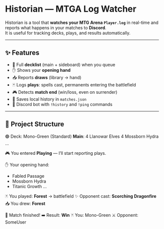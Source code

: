 # Historian — MTGA Log Watcher

Historian is a tool that **watches your MTG Arena `Player.log`** in real-time and reports what happens in your matches to **Discord**.  
It is useful for tracking decks, plays, and results automatically.

---

## ✨ Features

- 📜 Full **decklist** (main + sideboard) when you queue
- ✋ Shows your **opening hand**
- 📥 Reports **draws** (library → hand)
- 🃏 Logs **plays**: spells cast, permanents entering the battlefield
- 🎮 Detects **match end** (win/loss, even on surrender)
- 💾 Saves local history in `matches.json`
- 🤖 Discord bot with `!history` and `!ping` commands

---

## 📂 Project Structure

 🟢 Deck: Mono-Green (Standard)
**Main**:
4 Llanowar Elves
4 Mossborn Hydra
…

🎮 You entered **Playing** — I’ll start reporting plays.

✋ Your opening hand:
- Fabled Passage
- Mossborn Hydra
- Titanic Growth
…

🃏 You played: **Forest** → battlefield
✨ Opponent cast: **Scorching Dragonfire**
📥 You drew: **Forest**

📜 Match finished!
➡️ Result: **Win**
🃏 You: Mono-Green
⚔️ Opponent: SomeUser
